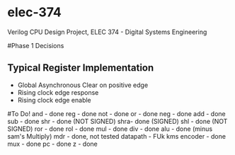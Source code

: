 # elec-374
Verilog CPU Design Project, ELEC 374 - Digital Systems Engineering

#Phase 1 Decisions
## Typical Register Implementation
- Global Asynchronous Clear on positive edge
- Rising clock edge response
- Rising clock edge enable

#To Do!
and - done
reg - done
not - done
or  - done
neg - done
add - done
sub - done
shr - done (NOT SIGNED)
shra- done (SIGNED)
shl - done (NOT SIGNED)
ror - done 
rol - done
mul - done
div - done
alu - done (minus sam's Multiply)
mdr - done, not tested
datapath - FUk kms
encoder - done
mux - done
pc - done
z - done